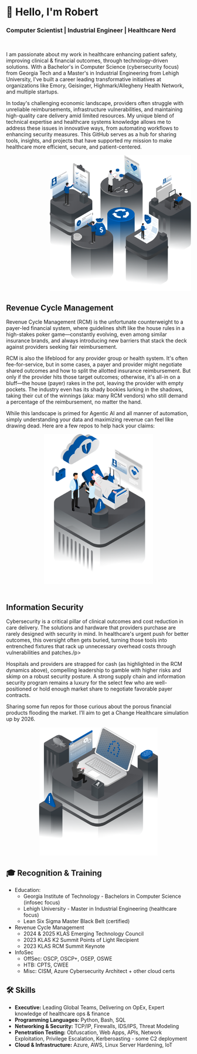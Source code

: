 <h1 align="left">👋 Hello, I'm Robert</h1>
<h3 align="left">Computer Scientist | Industrial Engineer | Healthcare Nerd</h3>   
  </a>
  <!---<div align="right">
    <a href="https://www.linkedin.com/in/robertjrodgers/" target="_blank">
    <img src="https://img.shields.io/badge/LinkedIn-0077B5?style=for-the-badge&logo=linkedin&logoColor=white" /> </a> --->
      <!---  <a href="mailto:robert@example.com" target="_blank">
    <img src="https://img.shields.io/badge/Email-D14836?style=for-the-badge&logo=gmail&logoColor=white" />
  </a> --->

<!---  <a href="https://github.com/yakapiece" target="_blank">
    <img src="https://img.shields.io/badge/GitHub-181717?style=for-the-badge&logo=github&logoColor=white" />
  </a>
</div>  --->
<br>
<div class="container">
  <div class="text-section">
    <p>I am passionate about my work in healthcare enhancing patient safety, improving clinical & financial outcomes, through technology-driven solutions. With a Bachelor's in Computer Science (cybersecurity focus) from Georgia Tech and a Master's in Industrial Engineering from Lehigh University, I've built a career leading transformative initiatives at organizations like Emory, Geisinger, Highmark/Allegheny Health Network, and multiple startups.
</p>
    <p>In today's challenging economic landscape, providers often struggle with unreliable reimbursements, infrastructure vulnerabilities, and maintaining high-quality care delivery amid limited resources. My unique blend of technical expertise and healthcare systems knowledge allows me to address these issues in innovative ways, from automating workflows to enhancing security measures. This GitHub serves as a hub for sharing tools, insights, and projects that have supported my mission to make healthcare more efficient, secure, and patient-centered.</p>
  </div>
  <div class="image-section" align="right">
    <img src="images/1.png" alt="Image1" width="385" height="371">
  </div>
</div>
<div class="container">
  <div class="text-section">
<h2 align="left"> Revenue Cycle Management</h2>
<p>Revenue Cycle Management (RCM) is the unfortunate counterweight to a payer-led financial system, where guidelines shift like the house rules in a high-stakes poker game—constantly evolving, even among similar insurance brands, and always introducing new barriers that stack the deck against providers seeking fair reimbursement.</p>
<p>RCM is also the lifeblood for any provider group or health system. It's often fee-for-service, but in some cases, a payer and provider might negotiate shared outcomes and how to split the allotted insurance reimbursement. But only if the provider hits those target outcomes; otherwise, it's all-in on a bluff—the house (payer) rakes in the pot, leaving the provider with empty pockets. The industry even has its shady bookies lurking in the shadows, taking their cut of the winnings (aka: many RCM vendors) who still demand a percentage of the reimbursement, no matter the hand. </p>
<p>While this landscape is primed for Agentic AI and all manner of automation, simply understanding your data and maximizing revenue can feel like drawing dead. Here are a few repos to help hack your claims:</p>
  </div>
  <div class="image-section" align="center">
    <img src="images/3.png" alt="Image1" width="298" height="410">
  </div>
</div>
<br>
<div class="container">
  <div class="text-section">
<h2 align="left">Information Security</h2>
<p>Cybersecurity is a critical pillar of clinical outcomes and cost reduction in care delivery. The solutions and hardware that providers purchase are rarely designed with security in mind. In healthcare's urgent push for better outcomes, this oversight often gets buried, turning those tools into entrenched fixtures that rack up unnecessary overhead costs through vulnerabilities and patches./p>
<p>Hospitals and providers are strapped for cash (as highlighted in the RCM dynamics above), compelling leadership to gamble with higher risks and skimp on a robust security posture. A strong supply chain and information security program remains a luxury for the select few who are well-positioned or hold enough market share to negotiate favorable payer contracts.</p>
<p>Sharing some fun repos for those curious about the porous financial products flooding the market. I’ll aim to get a Change Healthcare simulation up by 2026.</p>
  </div>
  <div class="image-section" align="center">
    <img src="images/2.png" alt="Image1" width="324" height="350">
  </div>
<h2 align="left">🎓 Recognition & Training</h2>
  
- Education:
  - Georgia Institute of Technology - Bachelors in Computer Science (infosec focus)
  - Lehigh University - Master in Industrial Engineering (healthcare focus)
  - Lean Six Sigma Master Black Belt (certified)
- Revenue Cycle Management
  - 2024 & 2025 KLAS Emerging Technology Council
  - 2023 KLAS K2 Summit Points of Light Recipient 
  - 2023 KLAS RCM Summit Keynote
- InfoSec
  - OffSec: OSCP, OSCP+, OSEP, OSWE
  - HTB: CPTS, CWEE
  - Misc: CISM, Azure Cybersecurity Architect + other cloud certs
<!-- **Hack The Box**
[![HTB Badge](https://www.hackthebox.com/badge/image/12345)](https://app.hackthebox.com/profile/12345)
*(Replace `12345` with your actual HTB ID — this badge updates automatically)* -->
<h2 align="left">🛠 Skills</h2>

- **Executive:** Leading Global Teams, Delivering on OpEx, Expert knowledge of healthcare ops & finance
- **Programming Languages:** Python, Bash, SQL
- **Networking & Security:** TCP/IP, Firewalls, IDS/IPS, Threat Modeling
- **Penetration Testing:** Obfuscation, Web Apps, APIs, Network Exploitation, Privilege Escalation, Kerberoasting - some C2 deployment
- **Cloud & Infrastructure:** Azure, AWS, Linux Server Hardening, IoT

<!--
<h2 align="left">⚙️ Tools & Tech</h2>

In progress
![Kali Linux](https://img.shields.io/badge/Kali_Linux-557C94?style=for-the-badge&logo=kalilinux&logoColor=white)
![Burp Suite](https://img.shields.io/badge/Burp_Suite-FC7303?style=for-the-badge&logo=burp&logoColor=white)
![Metasploit](https://img.shields.io/badge/Metasploit-3C3C3D?style=for-the-badge&logo=metasploit&logoColor=white)
![Wireshark](https://img.shields.io/badge/Wireshark-1679A7?style=for-the-badge&logo=wireshark&logoColor=white)
![Git](https://img.shields.io/badge/git-%23F05033.svg?style=for-the-badge&logo=git&logoColor=white)
![GitHub](https://img.shields.io/badge/github-%23121011.svg?style=for-the-badge&logo=github&logoColor=white)
---
<h2 align="left">📊 GitHub Stats</h2>

![Robert's GitHub Stats](https://github-readme-stats.vercel.app/api?username=yakapiece&show_icons=true&theme=radical)
![Top Languages](https://github-readme-stats.vercel.app/api/top-langs/?username=yakapiece&show_icons=true&theme=radical)

<br> 
 -->
